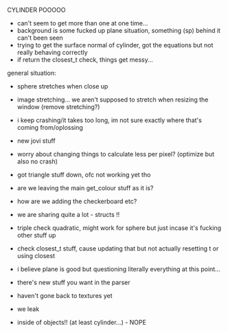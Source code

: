 
CYLINDER POOOOO

- can't seem to get more than one at one time...
- background is some fucked up plane situation, something (sp) behind it can't been seen
- trying to get the surface normal of cylinder, got the equations but not really behaving correctly
- if return the closest_t check, things get messy...


general situation:

- sphere stretches when close up

- image stretching... we aren't supposed to stretch when resizing the window (remove stretching?)

- i keep crashing/it takes too long, im not sure exactly where that's coming from/oplossing

- new jovi stuff

- worry about changing things to calculate less per pixel? (optimize but also no crash)

- got triangle stuff down, ofc not working yet tho

- are we leaving the main get_colour stuff as it is?

- how are we adding the checkerboard etc?

- we are sharing quite a lot - structs !!

- triple check quadratic, might work for sphere but just incase it's fucking other stuff up

- check closest_t stuff, cause updating that but not actually resetting t or using closest

- i believe plane is good but questioning literally everything at this point...

- there's new stuff you want in the parser

- haven't gone back to textures yet

- we leak 

- inside of objects!! (at least cylinder...) - NOPE

